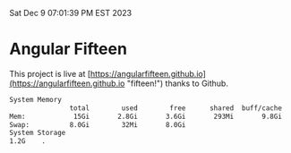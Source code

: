 Sat Dec  9 07:01:39 PM EST 2023

# Angular Fifteen


This project is live at [https://angularfifteen.github.io](https://angularfifteen.github.io "fifteen!") thanks to Github.

```bash
System Memory
               total        used        free      shared  buff/cache   available
Mem:            15Gi       2.8Gi       3.6Gi       293Mi       9.8Gi        12Gi
Swap:          8.0Gi        32Mi       8.0Gi
System Storage
1.2G	.
